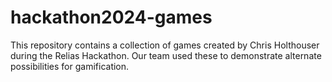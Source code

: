 # hackathon2024-games

This repository contains a collection of games created by Chris Holthouser during the Relias Hackathon. Our team used these to demonstrate alternate possibilities for gamification.

